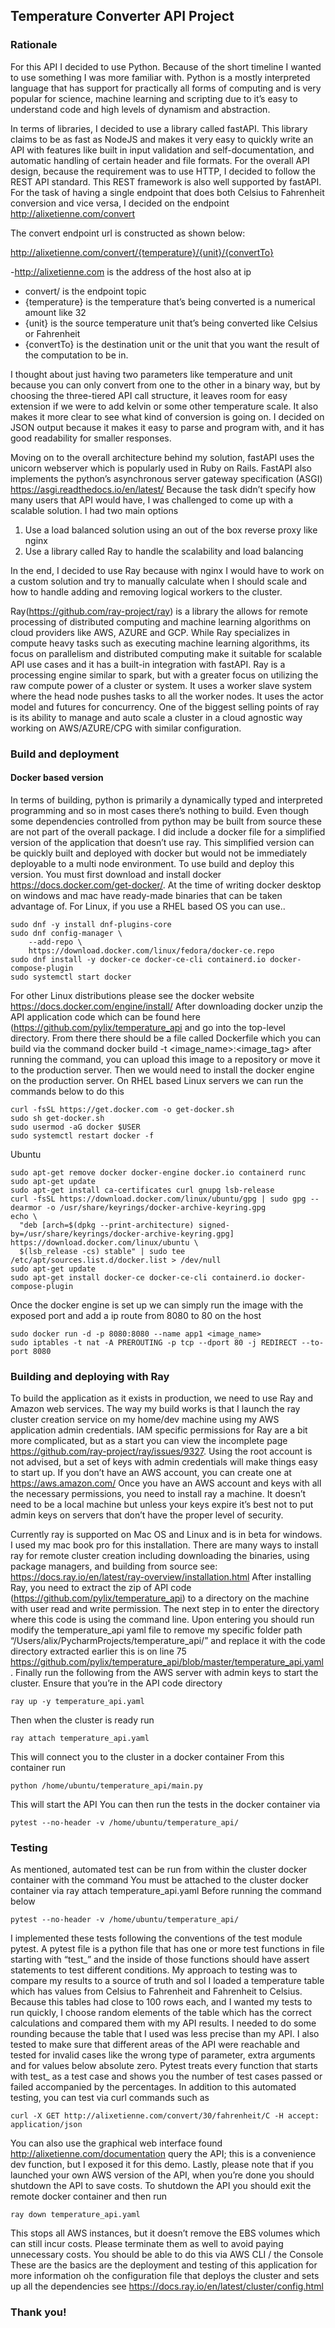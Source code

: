 ## Temperature Converter API Project

### Rationale 

For this API I decided to use Python. Because of the short timeline I wanted to use something I was more familiar with. Python is a mostly interpreted language that has support for practically all forms of computing and is very popular for science, machine learning and scripting due to it’s easy to understand code and high levels of dynamism and abstraction. 

In terms of libraries, I decided to use a library called fastAPI. This library claims to be as fast as NodeJS and makes it very easy to quickly write an API with features like built in input validation and self-documentation, and automatic handling of certain header and file formats. 
For the overall API design, because the requirement was to use HTTP, I decided to follow the REST API standard. This REST framework is also well supported by fastAPI. 
For the task of having a single endpoint that does both Celsius to Fahrenheit conversion and vice versa, I decided on the endpoint http://alixetienne.com/convert

The convert endpoint url is constructed as shown below:

http://alixetienne.com/convert/{temperature}/{unit}/{convertTo}

-http://alixetienne.com is the address of the host also at ip 
- convert/ is the endpoint topic
- {temperature} is the temperature that’s being converted is a numerical amount like 32
- {unit} is the source temperature unit that’s being converted like Celsius or Fahrenheit
- {convertTo} is the destination unit or the unit that you want the result of the computation to be in.

I thought about just having two parameters like temperature and unit because you can only convert from one to the other in a binary way, but by choosing the three-tiered API call structure, it leaves room for easy extension if we were to add kelvin or some other temperature scale. It also makes it more clear to see what kind of conversion is going on. I decided on JSON output because it makes it easy to parse and program with, and it has good readability for smaller responses.

Moving on to the overall architecture behind my solution, fastAPI uses the unicorn webserver which is popularly used in Ruby on Rails. FastAPI also implements the python’s asynchronous server gateway specification (ASGI) https://asgi.readthedocs.io/en/latest/ 
Because the task didn’t specify how many users that API would have, I was challenged to come up with a scalable solution. I had two main options 
1. Use a load balanced solution using an out of the box reverse proxy like nginx
2. Use a library called Ray to handle the scalability and load balancing


In the end, I decided to use Ray because with nginx I would have to work on a custom solution and try to manually calculate when I should scale and how to handle adding and removing logical workers to the cluster.

Ray(https://github.com/ray-project/ray) is a library the allows for remote processing of distributed computing and machine learning algorithms on cloud providers like AWS, AZURE and GCP. While Ray specializes in compute heavy tasks such as executing machine learning algorithms, its focus on parallelism and distributed computing make it suitable for scalable API use cases and it has a built-in integration with fastAPI.
Ray is a processing engine similar to spark, but with a greater focus on utilizing the raw compute power of a cluster or system. It uses a worker slave system where the head node pushes tasks to all the worker nodes. It uses the actor model and futures for concurrency. One of the biggest selling points of ray is its ability to manage and auto scale a cluster in a cloud agnostic way working on AWS/AZURE/CPG with similar configuration. 

### Build and deployment

#### Docker based version
In terms of building, python is primarily a dynamically typed and interpreted programming and so in most cases there’s nothing to build. Even though some dependencies controlled from python may be built from source these are not part of the overall package. 
I did include a docker file for a simplified version of the application that doesn’t use ray. This simplified version can be quickly built and deployed with docker but would not be immediately deployable to a multi node environment. 
To use build and deploy this version. You must first download and install docker https://docs.docker.com/get-docker/.  At the time of writing docker desktop on windows and mac have ready-made binaries that can be taken advantage of. For Linux, if you use a RHEL based OS you can use.. 
```
sudo dnf -y install dnf-plugins-core
sudo dnf config-manager \
    --add-repo \
    https://download.docker.com/linux/fedora/docker-ce.repo
sudo dnf install -y docker-ce docker-ce-cli containerd.io docker-compose-plugin
sudo systemctl start docker
```

For other Linux distributions please see the docker website https://docs.docker.com/engine/install/
After downloading docker unzip the API application code which can be found here (https://github.com/pylix/temperature_api and go into the top-level directory. From there there should be a file called Dockerfile which you can build via the command
docker build -t <image_name>:<image_tag>
after running the command, you can upload this image to a repository or move it to the production server. 
Then we would need to install the docker engine on the production server. On RHEL based Linux servers we can run the commands below to do this

```
curl -fsSL https://get.docker.com -o get-docker.sh
sudo sh get-docker.sh
sudo usermod -aG docker $USER
sudo systemctl restart docker -f
```

Ubuntu
```
sudo apt-get remove docker docker-engine docker.io containerd runc
sudo apt-get update
sudo apt-get install ca-certificates curl gnupg lsb-release
curl -fsSL https://download.docker.com/linux/ubuntu/gpg | sudo gpg --dearmor -o /usr/share/keyrings/docker-archive-keyring.gpg 
echo \
  "deb [arch=$(dpkg --print-architecture) signed-by=/usr/share/keyrings/docker-archive-keyring.gpg] https://download.docker.com/linux/ubuntu \
  $(lsb_release -cs) stable" | sudo tee /etc/apt/sources.list.d/docker.list > /dev/null
sudo apt-get update
sudo apt-get install docker-ce docker-ce-cli containerd.io docker-compose-plugin
```

Once the docker engine is set up we can simply run the image with the exposed port and add a ip route from 8080 to 80 on the host

```
sudo docker run -d -p 8080:8080 --name app1 <image_name>
sudo iptables -t nat -A PREROUTING -p tcp --dport 80 -j REDIRECT --to-port 8080
```

### Building and deploying with Ray

To build the application as it exists in production, we need to use Ray and Amazon web services. The way my build works is that I launch the ray cluster creation service on my home/dev machine using my AWS application admin credentials. IAM specific permissions for Ray are a bit more complicated, but as a start you can view the incomplete page https://github.com/ray-project/ray/issues/9327. Using the root account is not advised, but a set of keys with admin credentials will make things easy to start up.  If you don’t have an AWS account, you can create one at https://aws.amazon.com/
Once you have an AWS account and keys with all the necessary permissions, you need to install ray a machine. It doesn’t need to be a local machine but unless your keys expire it’s best not to put admin keys on servers that don’t have the proper level of security. 

Currently ray is supported on Mac OS and Linux and is in beta for windows. I used my mac book pro for this installation. There are many ways to install ray for remote cluster creation including downloading the binaries, using package managers, and building from source see: https://docs.ray.io/en/latest/ray-overview/installation.html 
After installing Ray, you need to extract the zip of API code (https://github.com/pylix/temperature_api) to a directory on the machine with user read and write permission.
 The next step in to enter the directory where this code is using the command line. Upon entering you should run modify the temperature_api yaml file to remove my specific folder path “/Users/alix/PycharmProjects/temperature_api/” and replace it with the code directory extracted earlier this is on line 75 https://github.com/pylix/temperature_api/blob/master/temperature_api.yaml. 
Finally run the following from the AWS server with admin keys to start the cluster. Ensure that you’re in the API code directory
```
ray up -y temperature_api.yaml
```
Then when the cluster is ready run
```
ray attach temperature_api.yaml
```
This will connect you to the cluster in a docker container
From this container run 
```
python /home/ubuntu/temperature_api/main.py
```
This will start the API
You can then run the tests in the docker container via 
```
pytest --no-header -v /home/ubuntu/temperature_api/
```
### Testing

As mentioned, automated test can be run from within the cluster docker container with the command 
You must be attached to the cluster docker container via ray attach temperature_api.yaml
Before running the command below
```
pytest --no-header -v /home/ubuntu/temperature_api/
```
I implemented these tests following the conventions of the test module pytest.
A pytest file is a python file that has one or more test functions in file starting with “test_” and the inside of those functions should have assert statements to test different conditions. My approach to testing was to compare my results to a source of truth and sol I loaded a temperature table which has values from Celsius to Fahrenheit and Fahrenheit to Celsius. Because this tables had close to 100 rows each, and I wanted my tests to run quickly, I choose random elements of the table which has the correct calculations and compared them with my API results. I needed to do some rounding because the table that I used was less precise than my API. I also tested to make sure that different areas of the API were reachable and tested for invalid cases like the wrong type of parameter, extra arguments and for values below absolute zero. Pytest treats every function that starts with test_ as a test case and shows you the number of test cases passed or failed accompanied by the percentages. 
In addition to this automated testing, you can test via curl commands such as 
```
curl -X GET http://alixetienne.com/convert/30/fahrenheit/C -H accept: application/json
```
You can also use the graphical web interface found http://alixetienne.com/documentation query the API; this is a convenience dev function, but I exposed it for this demo. 
Lastly, please note that if you launched your own AWS version of the API, when you’re done you should shutdown the API to save costs. To shutdown the API you should exit the remote docker container and then run
```
ray down temperature_api.yaml
```
This stops all AWS instances, but it doesn’t remove the EBS volumes which can still incur costs. Please terminate them as well to avoid paying unnecessary costs. You should be able to do this via AWS CLI / the Console
These are the basics are the deployment and testing of this application for more information oh the configuration file that deploys the cluster and sets up all the dependencies see https://docs.ray.io/en/latest/cluster/config.html

### Thank you!
